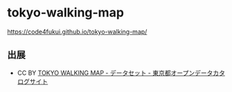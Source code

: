 # tokyo-walking-map

https://code4fukui.github.io/tokyo-walking-map/

## 出展

- CC BY [TOKYO WALKING MAP - データセット - 東京都オープンデータカタログサイト](https://catalog.data.metro.tokyo.lg.jp/dataset/t000055d0000000363)

